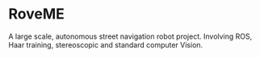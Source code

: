 RoveME
======

A large scale, autonomous street navigation robot project. Involving ROS, Haar training, stereoscopic and standard computer Vision. 
